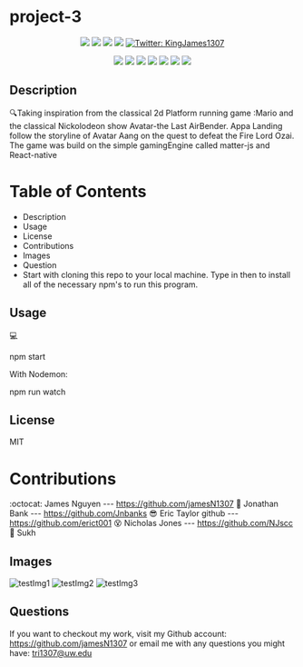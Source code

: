 # project-3

<p align="center">
    <img src="https://img.shields.io/github/last-commit/jamesN1307/project-3" />
    <img src="https://img.shields.io/github/languages/top/jamesN1307/project-3"  />
    <img src="https://img.shields.io/github/issues/jamesN1307/project-3" />
    <img src="https://img.shields.io/github/last-commit/jamesN1307/project-3" >
    <a href="https://twitter.com/KingJames1307">
        <img alt="Twitter: KingJames1307" src="https://img.shields.io/twitter/follow/KingJames1307.svg?style=social" target="_blank" />
    </a>
</p>
  
<p align="center">
    <img src="https://img.shields.io/badge/Javascript-yellow" />
    <img src="https://img.shields.io/badge/-node.js-green" />
    <img src="https://img.shields.io/badge/-React-lightgrey" />
    <img src="https://img.shields.io/badge/-express-orange" />
    <img src="https://img.shields.io/badge/-sequelize-blue" />
    <img src="https://img.shields.io/badge/-json-orange" />
    <img src="https://img.shields.io/badge/-matterjs-red" />
</p>
</p>
   
## Description

🔍Taking inspiration from the classical 2d Platform running game :Mario and the classical Nickolodeon show Avatar-the Last AirBender. Appa Landing follow the storyline of Avatar Aang on the quest to defeat the Fire Lord Ozai. The game was build on the simple gamingEngine called matter-js and React-native 

# Table of Contents
* Description
* Usage
* License
* Contributions
* Images 
* Question
* Start with cloning this repo to your local machine. Type in then to install all of the necessary npm's to run this program. 

## Usage
💻

npm start

With Nodemon:

npm run watch


## License
MIT

# Contributions
:octocat: James Nguyen --- https://github.com/jamesN1307
:robot:	Jonathan Bank  --- https://github.com/Jnbanks
:sunglasses: Eric Taylor github --- https://github.com/erict001
:dizzy_face: Nicholas Jones --- https://github.com/NJscc 
:ghost:	Sukh 

## Images 
![testImg1]("../images/background1.png")
![testImg2]("../images/background2.png")
![testImg3]("../images/background3.png")

## Questions
If you want to checkout my work, visit my Github account: https://github.com/jamesN1307 or
email me with any questions you might have: tri1307@uw.edu


